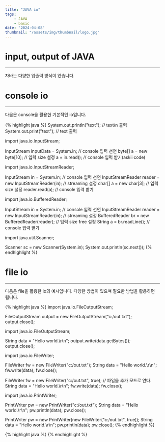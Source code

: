 ```yaml
---
title: "JAVA io"
tags:
    - JAVA
    - basic
date: "2024-04-08"
thumbnail: "/assets/img/thumbnail/logo.jpg"
---
```


# input, output of JAVA
---
자바는 다양한 입출력 방식이 있습니다.

# console io
---
다음은 console을 활용한 기본적인 io입니다.

{% highlight java %}
System.out.println("text"); // text\n 출력
System.out.print("text"); // text 출력

import java.io.InputStream;

InputStream inputData = System.in; // console 입력 선언
byte[] a = new byte[10]; // 입력 size 설정
a = in.read(); // console 입력 받기(askii code)

import java.io.InputStreamReader;

InputStream in = System.in; // console 입력 선언
InputStreamReader reader = new InputStreamReader(in); // streaming 설정
char[] a = new char[3]; // 입력 size 설정
reader.read(a); // console 입력 받기

import java.io.BufferedReader;

InputStream in = System.in; // console 입력 선언
InputStreamReader reader = new InputStreamReader(in); // streaming 설정
BufferedReader br = new BufferedReader(reader); // 입력 size free 설정
String a = br.readLine(); // console 입력 받기

import java.util.Scanner;

Scanner sc = new Scanner(System.in);
System.out.println(sc.next());
{% endhighlight %}

# file io
---
다음은 file을 활용한 io의 예시입니다. 다양한 방법이 있으며 필요한 방법을 활용하면 됩니다.

{% highlight java %}
import java.io.FileOutputStream;

FileOutputStream output = new FileOutputStream("c:/out.txt");
output.close();

import java.io.FileOutputStream;

String data = "Hello world.\r\n";
output.write(data.getBytes());
output.close();

import java.io.FileWriter;

FileWriter fw = new FileWriter("c:/out.txt");
String data = "Hello world.\r\n";
fw.write(data);
fw.close();

FileWriter fw = new FileWriter("c:/out.txt", true); // 파일을 추가 모드로 연다.
String data = "Hello world.\r\n";
fw.write(data);
fw.close();

import java.io.PrintWriter;

PrintWriter pw = new PrintWriter("c:/out.txt");
String data = "Hello world.\r\n";
pw.println(data);
pw.close();

PrintWriter pw = new PrintWriter(new FileWriter("c:/out.txt", true));
String data = "Hello world.\r\n";
pw.println(data);
pw.close();
{% endhighlight %}















{% highlight java %}
{% endhighlight %}

